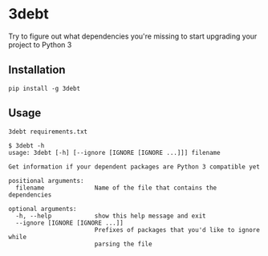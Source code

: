 # 3debt
Try to figure out what dependencies you're missing to start upgrading your project to Python 3

## Installation
```
pip install -g 3debt
```

## Usage
```
3debt requirements.txt
```

```
$ 3debt -h
usage: 3debt [-h] [--ignore [IGNORE [IGNORE ...]]] filename

Get information if your dependent packages are Python 3 compatible yet

positional arguments:
  filename              Name of the file that contains the dependencies

optional arguments:
  -h, --help            show this help message and exit
  --ignore [IGNORE [IGNORE ...]]
                        Prefixes of packages that you'd like to ignore while
                        parsing the file
```
